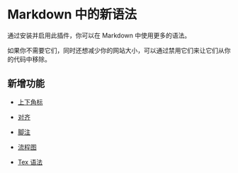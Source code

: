 # Markdown 中的新语法

通过安装并启用此插件，你可以在 Markdown 中使用更多的语法。

如果你不需要它们，同时还想减少你的网站大小，可以通过禁用它们来让它们从你的代码中移除。

## 新增功能

- [上下角标](sup-sub.md)

- [对齐](align.md)

- [脚注](footnote.md)

- [流程图](flowchart.md)

- [Tex 语法](tex.md)
